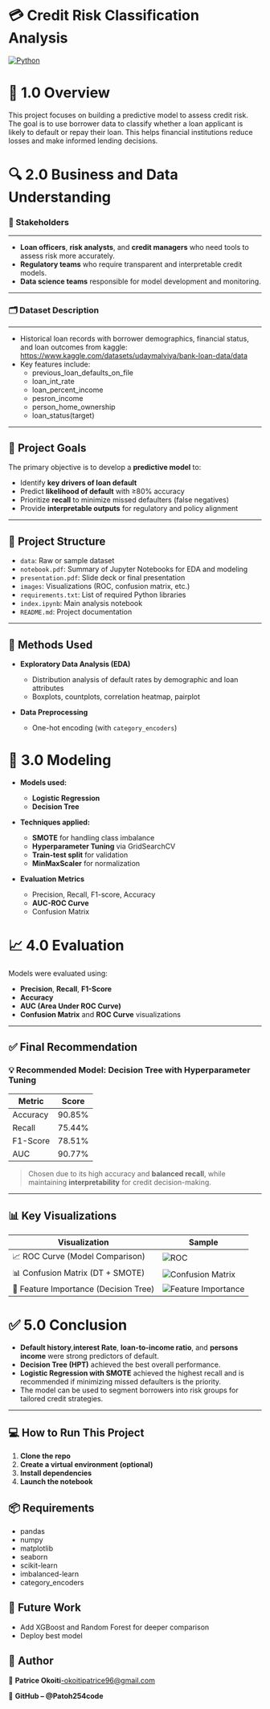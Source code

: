 # 💳 Credit Risk Classification Analysis

[![Python](https://img.shields.io/badge/Python-3.13.3-blue.svg)](https://www.python.org/downloads/release/python-3133/)

# 📌 1.0 Overview

This project focuses on building a predictive model to assess credit risk. The goal is to use borrower data to classify whether a loan applicant is likely to default or repay their loan. This helps financial institutions reduce losses and make informed lending decisions.

# 🔍 2.0 Business and Data Understanding

### 🎯 Stakeholders
---
- **Loan officers**, **risk analysts**, and **credit managers** who need tools to assess risk more accurately.
- **Regulatory teams** who require transparent and interpretable credit models.
- **Data science teams** responsible for model development and monitoring.

---
### 🗂️ Dataset Description
---
- Historical loan records with borrower demographics, financial status, and loan outcomes from kaggle: https://www.kaggle.com/datasets/udaymalviya/bank-loan-data/data
- Key features include: 
     - previous_loan_defaults_on_file
     - loan_int_rate
     - loan_percent_income 
     - pesron_income
     - person_home_ownership
     - loan_status(target)

---

## 📌 Project Goals

The primary objective is to develop a **predictive model** to:
- Identify **key drivers of loan default**
- Predict **likelihood of default** with ≥80% accuracy
- Prioritize **recall** to minimize missed defaulters (false negatives)
- Provide **interpretable outputs** for regulatory and policy alignment

---

## 📂 Project Structure

- `data`: Raw or sample dataset
- `notebook.pdf`: Summary of Jupyter Notebooks for EDA  and modeling
- `presentation.pdf`: Slide deck or final presentation
- `images`: Visualizations (ROC, confusion matrix, etc.)
- `requirements.txt`: List of required Python libraries
- `index.ipynb`: Main analysis notebook
- `README.md`: Project documentation 

---
## 🧪 Methods Used

- **Exploratory Data Analysis (EDA)**
  - Distribution analysis of default rates by demographic and loan attributes
  - Boxplots, countplots, correlation heatmap, pairplot

- **Data Preprocessing**
  - One-hot encoding (with `category_encoders`)
  

# 🤖 3.0 Modeling

- **Models used:**
     - **Logistic Regression**
     - **Decision Tree**

- **Techniques applied:**
     - **SMOTE** for handling class imbalance
     - **Hyperparameter Tuning** via GridSearchCV
     - **Train-test split** for validation
     - **MinMaxScaler** for normalization

- **Evaluation Metrics**
     - Precision, Recall, F1-score, Accuracy
     - **AUC-ROC Curve**
     - Confusion Matrix


# 📈 4.0 Evaluation

Models were evaluated using:
- **Precision**, **Recall**, **F1-Score**
- **Accuracy**
- **AUC (Area Under ROC Curve)**
- **Confusion Matrix** and **ROC Curve** visualizations

---

## ✅ Final Recommendation

### 💡 Recommended Model: **Decision Tree with Hyperparameter Tuning**

| Metric     | Score |
|------------|-------|
| Accuracy   | 90.85% |
| Recall     | 75.44% |
| F1-Score   | 78.51% |
| AUC        | 90.77% |

> Chosen due to its high accuracy and **balanced recall**, while maintaining **interpretability** for credit decision-making.

---

## 📊 Key Visualizations

| Visualization                       | Sample |
|------------------------------------|--------|
| 📈 ROC Curve (Model Comparison)     | ![ROC](images/roc_curve.png) |
| 📊 Confusion Matrix (DT + SMOTE)    | ![Confusion Matrix](images/conf_matrix_dt_hpt.png) |
| 📌 Feature Importance (Decision Tree) | ![Feature Importance](images/feature_importance.png) |



# ✅ 5.0 Conclusion

- **Default history**,**interest Rate**, **loan-to-income ratio**, and **persons income** were strong predictors of default.
- **Decision Tree (HPT)** achieved the best overall performance.
- **Logistic Regression with SMOTE** achieved the highest recall and is recommended if minimizing missed defaulters is the priority.
- The model can be used to segment borrowers into risk groups for tailored credit strategies.

---

## 💻 How to Run This Project

1. **Clone the repo**
2. **Create a virtual environment (optional)**
3. **Install dependencies**
4. **Launch the notebook**

## 📦 **Requirements**
- pandas
- numpy
- matplotlib
- seaborn
- scikit-learn
- imbalanced-learn
- category_encoders

## 📌 Future Work
- Add XGBoost and Random Forest for deeper comparison
- Deploy best model

## 👤 **Author**
📧 **Patrice Okoiti**-okoitipatrice96@gmail.com

🔗 **GitHub – @Patoh254code**





